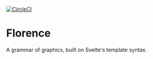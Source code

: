 [![CircleCI](https://circleci.com/gh/spatialnetworkslab/florence.svg?style=svg)](https://circleci.com/gh/spatialnetworkslab/florence)

# Florence
A grammar of graphics, built on Svelte's template syntax.

